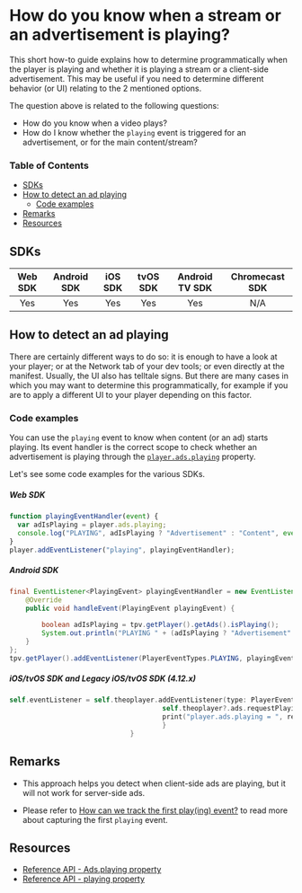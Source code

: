 # How do you know when a stream or an advertisement is playing?

This short how-to guide explains how to determine programmatically when the player is playing and whether it is playing a stream or a client-side advertisement. This may be useful if you need to determine different behavior (or UI) relating to the 2 mentioned options.

The question above is related to the following questions:

- How do you know when a video plays?
- How do I know whether the `playing` event is triggered for an advertisement, or for the main content/stream?

### Table of Contents

- [SDKs](#sdks)
- [How to detect an ad playing](#how-to-detect-an-ad-playing)
  - [Code examples](#code-examples)
- [Remarks](#remarks)
- [Resources](#resources)

## SDKs

| Web SDK | Android SDK | iOS SDK | tvOS SDK | Android TV SDK | Chromecast SDK |
| :-----: | :---------: | :-----: | :------: | :------------: | :------------: |
|   Yes   |     Yes     |   Yes   |   Yes    |      Yes       |      N/A       |

## How to detect an ad playing

There are certainly different ways to do so: it is enough to have a look at your player; or at the Network tab of your dev tools; or even directly at the manifest. Usually, the UI also has telltale signs. But there are many cases in which you may want to determine this programmatically, for example if you are to apply a different UI to your player depending on this factor.

### Code examples

You can use the `playing` event to know when content (or an ad) starts playing. Its event handler is the correct scope to check whether an advertisement is playing through the [`player.ads.playing`](https://docs.theoplayer.com/api-reference/web/theoplayer.ads.md#playing) property.

Let's see some code examples for the various SDKs.

##### Web SDK

```js
function playingEventHandler(event) {
  var adIsPlaying = player.ads.playing;
  console.log("PLAYING", adIsPlaying ? "Advertisement" : "Content", event);
}
player.addEventListener("playing", playingEventHandler);
```

##### Android SDK

```java
final EventListener<PlayingEvent> playingEventHandler = new EventListener<PlayingEvent>() {
    @Override
    public void handleEvent(PlayingEvent playingEvent) {

        boolean adIsPlaying = tpv.getPlayer().getAds().isPlaying();
        System.out.println("PLAYING " + (adIsPlaying ? "Advertisement" : "Content"));
    }
};
tpv.getPlayer().addEventListener(PlayerEventTypes.PLAYING, playingEventHandler);
```

##### iOS/tvOS SDK and Legacy iOS/tvOS SDK (4.12.x)

```swift
self.eventListener = self.theoplayer.addEventListener(type: PlayerEventTypes.PLAYING) { [weak self] event in
                                      self.theoplayer?.ads.requestPlaying() { (result, _) in
                                      print("player.ads.playing = ", result!)
                                      }
                              }
```

## Remarks

- This approach helps you detect when client-side ads are playing, but it will not work for server-side ads.

- Please refer to [How can we track the first play(ing) event?](../../how-to-guides/09-player/03-how-can-we-track-the-first-playing-event.md) to read more about capturing the first `playing` event.

## Resources

- [Reference API - Ads.playing property](https://docs.theoplayer.com/api-reference/web/theoplayer.ads.md#playing)
- [Reference API - playing property](https://docs.theoplayer.com/api-reference/web/theoplayer.playereventmap.md#playing)
